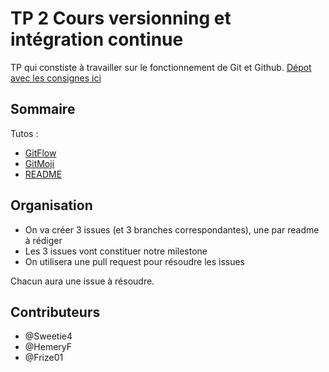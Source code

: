  # TP 2 Cours versionning et intégration continue

TP qui constiste à travailler sur le fonctionnement de Git et Github. [Dépot avec les consignes ici](https://github.com/kevinniel/MDS-B3-2425-GIT)

## Sommaire
 Tutos : 
* [GitFlow]()
* [GitMoji]()
* [README](/TP2-versionning/tuto%20readme.md)

## Organisation

 - On va créer 3 issues (et 3 branches correspondantes), une par readme à rédiger
 - Les 3 issues vont constituer notre milestone
 - On utilisera une pull request pour résoudre les issues

 Chacun aura une issue à résoudre.

## Contributeurs

 - @Sweetie4
 - @HemeryF
 - @Frize01
